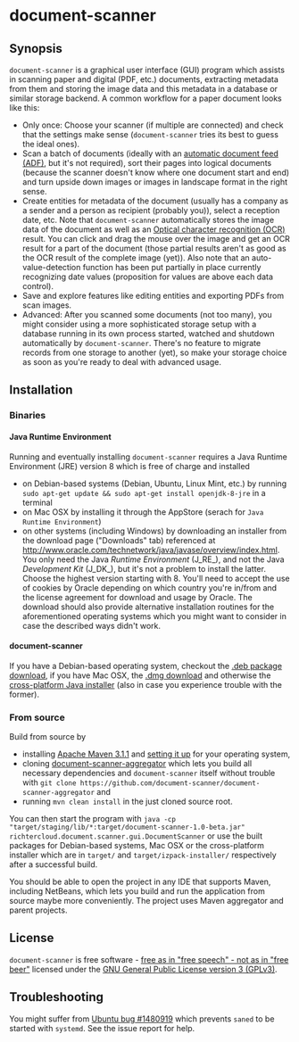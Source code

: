 # document-scanner

## Synopsis
`document-scanner` is a graphical user interface (GUI) program which assists in scanning paper and digital (PDF, etc.) documents, extracting metadata from them and storing the image data and this metadata in a database or similar storage backend. A common workflow for a paper document looks like this:

  * Only once: Choose your scanner (if multiple are connected) and check that the settings make sense (`document-scanner` tries its best to guess the ideal ones).
  * Scan a batch of documents (ideally with an [automatic document feed (ADF)](https://en.wikipedia.org/wiki/Automatic_document_feeder), but it's not required), sort their pages into logical documents (because the scanner doesn't know where one document start and end) and turn upside down images or images in landscape format in the right sense.
  * Create entities for metadata of the document (usually has a company as a sender and a person as recipient (probably you)), select a reception date, etc. Note that `document-scanner` automatically stores the image data of the document as well as an [Optical character recognition (OCR)](https://en.wikipedia.org/wiki/Optical_character_recognition) result. You can click and drag the mouse over the image and get an OCR result for a part of the document (those partial results aren't as good as the OCR result of the complete image (yet)). Also note that an auto-value-detection function has been put partially in place currently recognizing date values (proposition for values are above each data control).
  * Save and explore features like editing entities and exporting PDFs from scan images.
  * Advanced: After you scanned some documents (not too many), you might consider using a more sophisticated storage setup with a database running in its own process started, watched and shutdown automatically by `document-scanner`. There's no feature to migrate records from one storage to another (yet), so make your storage choice as soon as you're ready to deal with advanced usage.

## Installation
### Binaries
#### Java Runtime Environment
Running and eventually installing `document-scanner` requires a Java Runtime Environment (JRE) version 8 which is free of charge and installed

  * on Debian-based systems (Debian, Ubuntu, Linux Mint, etc.) by running `sudo apt-get update && sudo apt-get install openjdk-8-jre` in a terminal
  * on Mac OSX by installing it through the AppStore (serach for `Java Runtime Environment`)
  * on other systems (including Windows) by downloading an installer from the download page ("Downloads" tab) referenced at http://www.oracle.com/technetwork/java/javase/overview/index.html. You only need the Java _Runtime Environment_ (J_RE_), and not the Java _Development Kit_ (J_DK_), but it's not a problem to install the latter. Choose the highest version starting with 8. You'll need to accept the use of cookies by Oracle depending on which country you're in/from and the license agreement for download and usage by Oracle. The download should also provide alternative installation routines for the aforementioned operating systems which you might want to consider in case the described ways didn't work.

#### document-scanner
If you have a Debian-based operating system, checkout the [.deb package download](https://richtercloud.de:451/index.php/s/WZQNbSSMeJ5SjMi), if you have Mac OSX, the [.dmg download](https://richtercloud.de:451/index.php/s/nNCw5nDnEmi7ijb) and otherwise the [cross-platform Java installer](https://richtercloud.de:451/index.php/s/lZrdswA1zzH6CzG) (also in case you experience trouble with the former).

### From source
Build from source by

  * installing [Apache Maven 3.1.1](https://www.apache.org/dist/maven/binaries/apache-maven-3.1.1-bin.zip) and [setting it up](https://maven.apache.org/install.html) for your operating system,
  * cloning [document-scanner-aggregator](https://github.com/document-scanner/document-scanner-aggregator) which lets you build all necessary dependencies and `document-scanner` itself without trouble with `git clone https://github.com/document-scanner/document-scanner-aggregator` and
  * running `mvn clean install` in the just cloned source root.

You can then start the program with `java -cp "target/staging/lib/*:target/document-scanner-1.0-beta.jar" richtercloud.document.scanner.gui.DocumentScanner` or use the built packages for Debian-based systems, Mac OSX or the cross-platform installer which are in `target/` and `target/izpack-installer/` respectively after a successful build.

You should be able to open the project in any IDE that supports Maven, including NetBeans, which lets you build and run the application from source maybe more conveniently. The project uses Maven aggregator and parent projects.

## License
`document-scanner` is free software - [free as in "free speech" - not as in "free beer"](https://www.gnu.org/philosophy/free-sw.html) licensed under the [GNU General Public License version 3 (GPLv3)](https://en.wikipedia.org/wiki/GNU_General_Public_License#Version_3).

## Troubleshooting
You might suffer from [Ubuntu bug #1480919](https://bugs.launchpad.net/ubuntu/+source/sane-backends/+bug/1480919) which prevents `saned` to be started with `systemd`. See the issue report for help.
